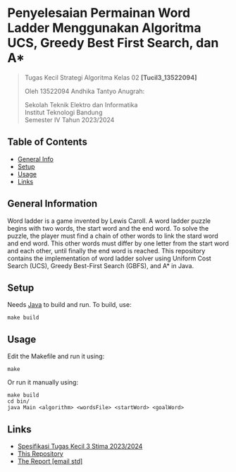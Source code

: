 # Penyelesaian Permainan Word Ladder Menggunakan Algoritma UCS, Greedy Best First Search, dan A*


> Tugas Kecil Strategi Algoritma Kelas 02 **[Tucil3_13522094]**
>
> Oleh 13522094 Andhika Tantyo Anugrah:<br>
>
> Sekolah Teknik Elektro dan Informatika<br>
> Institut Teknologi Bandung<br>
> Semester IV Tahun 2023/2024


## Table of Contents
* [General Info](#general-information)
* [Setup](#setup)
* [Usage](#usage)
* [Links](#links)


## General Information
Word ladder is a game invented by Lewis Caroll. A word ladder puzzle begins with two words, the start word and the end word. To solve the puzzle, the player must find a chain of other words to link the stard word and end word. This other words must differ by one letter from the start word and each other, until finally the end word is reached. This repository contains the implementation of word ladder solver using Uniform Cost Search (UCS), Greedy Best-First Search (GBFS), and A* in Java.


## Setup
Needs [Java](https://www.oracle.com/java/technologies/downloads/) to build and run. To build, use:

```shell
make build
```


## Usage
Edit the Makefile and run it using:

```shell
make
```

Or run it manually using:

```shell
make build
cd bin/
java Main <algorithm> <wordsFile> <startWord> <goalWord>
```


## Links
- [Spesifikasi Tugas Kecil 3 Stima 2023/2024](https://docs.google.com/document/d/1TUvKn-vPXhLsxga8K7mjSUbYnInHp2TSRtGFWlngwYk/edit)
- [This Repository](https://github.com/CrystalNoob/Tucil3_13522094)
- [The Report [email std]](https://docs.google.com/document/d/1i2vDa7INb8G4oAhNRbFXxOJe7hGMOALOc0LdMySZKhI/edit?usp=sharing)

